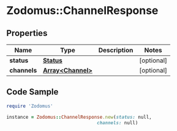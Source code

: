 # Zodomus::ChannelResponse

## Properties

Name | Type | Description | Notes
------------ | ------------- | ------------- | -------------
**status** | [**Status**](Status.md) |  | [optional] 
**channels** | [**Array&lt;Channel&gt;**](Channel.md) |  | [optional] 

## Code Sample

```ruby
require 'Zodomus'

instance = Zodomus::ChannelResponse.new(status: null,
                                 channels: null)
```


